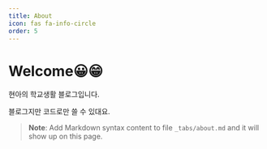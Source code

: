 ```yaml
---
title: About
icon: fas fa-info-circle
order: 5
---
```


# Welcome😀😁
현아의 학교생활 블로그입니다.

블로그지만 코드로만 쓸 수 있대요.



> **Note**: Add Markdown syntax content to file `_tabs/about.md` and it will show up on this page.
